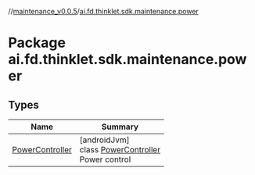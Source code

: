 //[maintenance_v0.0.5](../../index.md)/[ai.fd.thinklet.sdk.maintenance.power](index.md)

# Package ai.fd.thinklet.sdk.maintenance.power

## Types

| Name | Summary |
|---|---|
| [PowerController](-power-controller/index.md) | [androidJvm]<br>class [PowerController](-power-controller/index.md)<br>Power control |

